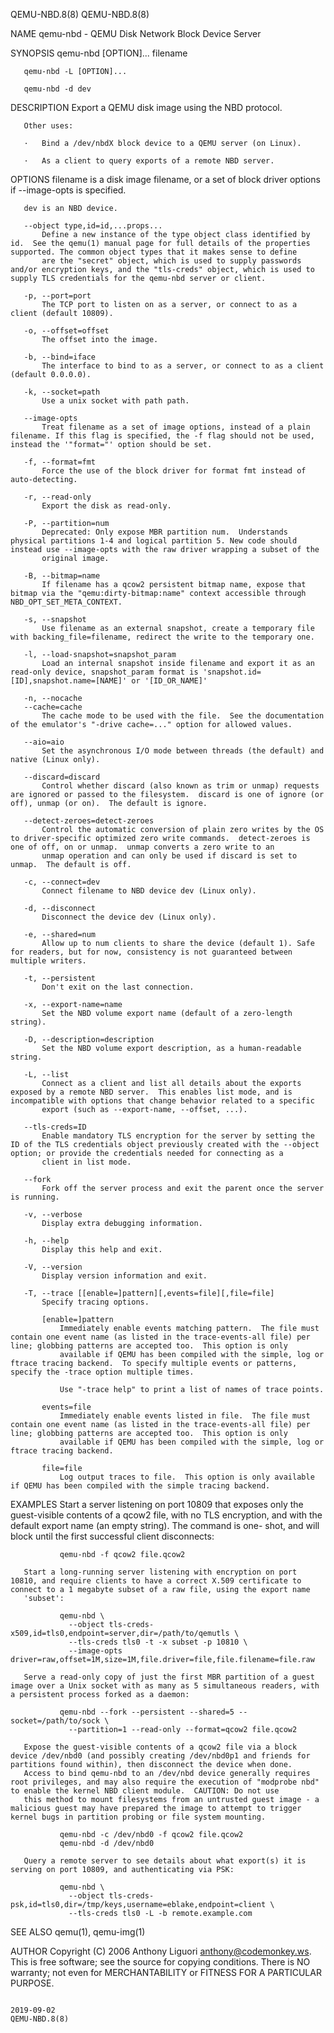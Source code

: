 QEMU-NBD.8(8)                                                                                                                                                                                   QEMU-NBD.8(8)



NAME
       qemu-nbd - QEMU Disk Network Block Device Server

SYNOPSIS
       qemu-nbd [OPTION]... filename

       qemu-nbd -L [OPTION]...

       qemu-nbd -d dev

DESCRIPTION
       Export a QEMU disk image using the NBD protocol.

       Other uses:

       ·   Bind a /dev/nbdX block device to a QEMU server (on Linux).

       ·   As a client to query exports of a remote NBD server.

OPTIONS
       filename is a disk image filename, or a set of block driver options if --image-opts is specified.

       dev is an NBD device.

       --object type,id=id,...props...
           Define a new instance of the type object class identified by id.  See the qemu(1) manual page for full details of the properties supported. The common object types that it makes sense to define
           are the "secret" object, which is used to supply passwords and/or encryption keys, and the "tls-creds" object, which is used to supply TLS credentials for the qemu-nbd server or client.

       -p, --port=port
           The TCP port to listen on as a server, or connect to as a client (default 10809).

       -o, --offset=offset
           The offset into the image.

       -b, --bind=iface
           The interface to bind to as a server, or connect to as a client (default 0.0.0.0).

       -k, --socket=path
           Use a unix socket with path path.

       --image-opts
           Treat filename as a set of image options, instead of a plain filename. If this flag is specified, the -f flag should not be used, instead the '"format="' option should be set.

       -f, --format=fmt
           Force the use of the block driver for format fmt instead of auto-detecting.

       -r, --read-only
           Export the disk as read-only.

       -P, --partition=num
           Deprecated: Only expose MBR partition num.  Understands physical partitions 1-4 and logical partition 5. New code should instead use --image-opts with the raw driver wrapping a subset of the
           original image.

       -B, --bitmap=name
           If filename has a qcow2 persistent bitmap name, expose that bitmap via the "qemu:dirty-bitmap:name" context accessible through NBD_OPT_SET_META_CONTEXT.

       -s, --snapshot
           Use filename as an external snapshot, create a temporary file with backing_file=filename, redirect the write to the temporary one.

       -l, --load-snapshot=snapshot_param
           Load an internal snapshot inside filename and export it as an read-only device, snapshot_param format is 'snapshot.id=[ID],snapshot.name=[NAME]' or '[ID_OR_NAME]'

       -n, --nocache
       --cache=cache
           The cache mode to be used with the file.  See the documentation of the emulator's "-drive cache=..." option for allowed values.

       --aio=aio
           Set the asynchronous I/O mode between threads (the default) and native (Linux only).

       --discard=discard
           Control whether discard (also known as trim or unmap) requests are ignored or passed to the filesystem.  discard is one of ignore (or off), unmap (or on).  The default is ignore.

       --detect-zeroes=detect-zeroes
           Control the automatic conversion of plain zero writes by the OS to driver-specific optimized zero write commands.  detect-zeroes is one of off, on or unmap.  unmap converts a zero write to an
           unmap operation and can only be used if discard is set to unmap.  The default is off.

       -c, --connect=dev
           Connect filename to NBD device dev (Linux only).

       -d, --disconnect
           Disconnect the device dev (Linux only).

       -e, --shared=num
           Allow up to num clients to share the device (default 1). Safe for readers, but for now, consistency is not guaranteed between multiple writers.

       -t, --persistent
           Don't exit on the last connection.

       -x, --export-name=name
           Set the NBD volume export name (default of a zero-length string).

       -D, --description=description
           Set the NBD volume export description, as a human-readable string.

       -L, --list
           Connect as a client and list all details about the exports exposed by a remote NBD server.  This enables list mode, and is incompatible with options that change behavior related to a specific
           export (such as --export-name, --offset, ...).

       --tls-creds=ID
           Enable mandatory TLS encryption for the server by setting the ID of the TLS credentials object previously created with the --object option; or provide the credentials needed for connecting as a
           client in list mode.

       --fork
           Fork off the server process and exit the parent once the server is running.

       -v, --verbose
           Display extra debugging information.

       -h, --help
           Display this help and exit.

       -V, --version
           Display version information and exit.

       -T, --trace [[enable=]pattern][,events=file][,file=file]
           Specify tracing options.

           [enable=]pattern
               Immediately enable events matching pattern.  The file must contain one event name (as listed in the trace-events-all file) per line; globbing patterns are accepted too.  This option is only
               available if QEMU has been compiled with the simple, log or ftrace tracing backend.  To specify multiple events or patterns, specify the -trace option multiple times.

               Use "-trace help" to print a list of names of trace points.

           events=file
               Immediately enable events listed in file.  The file must contain one event name (as listed in the trace-events-all file) per line; globbing patterns are accepted too.  This option is only
               available if QEMU has been compiled with the simple, log or ftrace tracing backend.

           file=file
               Log output traces to file.  This option is only available if QEMU has been compiled with the simple tracing backend.

EXAMPLES
       Start a server listening on port 10809 that exposes only the guest-visible contents of a qcow2 file, with no TLS encryption, and with the default export name (an empty string). The command is one-
       shot, and will block until the first successful client disconnects:

               qemu-nbd -f qcow2 file.qcow2

       Start a long-running server listening with encryption on port 10810, and require clients to have a correct X.509 certificate to connect to a 1 megabyte subset of a raw file, using the export name
       'subset':

               qemu-nbd \
                 --object tls-creds-x509,id=tls0,endpoint=server,dir=/path/to/qemutls \
                 --tls-creds tls0 -t -x subset -p 10810 \
                 --image-opts driver=raw,offset=1M,size=1M,file.driver=file,file.filename=file.raw

       Serve a read-only copy of just the first MBR partition of a guest image over a Unix socket with as many as 5 simultaneous readers, with a persistent process forked as a daemon:

               qemu-nbd --fork --persistent --shared=5 --socket=/path/to/sock \
                 --partition=1 --read-only --format=qcow2 file.qcow2

       Expose the guest-visible contents of a qcow2 file via a block device /dev/nbd0 (and possibly creating /dev/nbd0p1 and friends for partitions found within), then disconnect the device when done.
       Access to bind qemu-nbd to an /dev/nbd device generally requires root privileges, and may also require the execution of "modprobe nbd" to enable the kernel NBD client module.  CAUTION: Do not use
       this method to mount filesystems from an untrusted guest image - a malicious guest may have prepared the image to attempt to trigger kernel bugs in partition probing or file system mounting.

               qemu-nbd -c /dev/nbd0 -f qcow2 file.qcow2
               qemu-nbd -d /dev/nbd0

       Query a remote server to see details about what export(s) it is serving on port 10809, and authenticating via PSK:

               qemu-nbd \
                 --object tls-creds-psk,id=tls0,dir=/tmp/keys,username=eblake,endpoint=client \
                 --tls-creds tls0 -L -b remote.example.com

SEE ALSO
       qemu(1), qemu-img(1)

AUTHOR
       Copyright (C) 2006 Anthony Liguori <anthony@codemonkey.ws>.  This is free software; see the source for copying conditions.  There is NO warranty; not even for MERCHANTABILITY or FITNESS FOR A
       PARTICULAR PURPOSE.



                                                                                                  2019-09-02                                                                                    QEMU-NBD.8(8)
